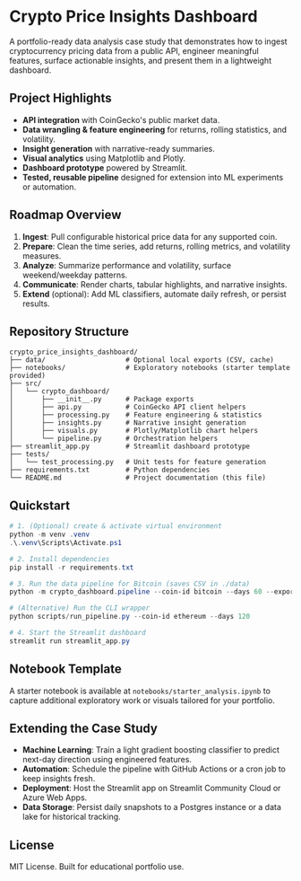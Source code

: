 # Crypto Price Insights Dashboard

A portfolio-ready data analysis case study that demonstrates how to ingest cryptocurrency pricing data from a public API, engineer meaningful features, surface actionable insights, and present them in a lightweight dashboard.

## Project Highlights
- **API integration** with CoinGecko's public market data.
- **Data wrangling & feature engineering** for returns, rolling statistics, and volatility.
- **Insight generation** with narrative-ready summaries.
- **Visual analytics** using Matplotlib and Plotly.
- **Dashboard prototype** powered by Streamlit.
- **Tested, reusable pipeline** designed for extension into ML experiments or automation.

## Roadmap Overview
1. **Ingest**: Pull configurable historical price data for any supported coin.
2. **Prepare**: Clean the time series, add returns, rolling metrics, and volatility measures.
3. **Analyze**: Summarize performance and volatility, surface weekend/weekday patterns.
4. **Communicate**: Render charts, tabular highlights, and narrative insights.
5. **Extend** (optional): Add ML classifiers, automate daily refresh, or persist results.

## Repository Structure
```
crypto_price_insights_dashboard/
├── data/                    # Optional local exports (CSV, cache)
├── notebooks/               # Exploratory notebooks (starter template provided)
├── src/
│   └── crypto_dashboard/
│       ├── __init__.py      # Package exports
│       ├── api.py           # CoinGecko API client helpers
│       ├── processing.py    # Feature engineering & statistics
│       ├── insights.py      # Narrative insight generation
│       ├── visuals.py       # Plotly/Matplotlib chart helpers
│       └── pipeline.py      # Orchestration helpers
├── streamlit_app.py         # Streamlit dashboard prototype
├── tests/
│   └── test_processing.py   # Unit tests for feature generation
├── requirements.txt         # Python dependencies
└── README.md                # Project documentation (this file)
```

## Quickstart
```powershell
# 1. (Optional) create & activate virtual environment
python -m venv .venv
.\.venv\Scripts\Activate.ps1

# 2. Install dependencies
pip install -r requirements.txt

# 3. Run the data pipeline for Bitcoin (saves CSV in ./data)
python -m crypto_dashboard.pipeline --coin-id bitcoin --days 60 --export data/btc_prices.csv

# (Alternative) Run the CLI wrapper
python scripts/run_pipeline.py --coin-id ethereum --days 120

# 4. Start the Streamlit dashboard
streamlit run streamlit_app.py
```

## Notebook Template
A starter notebook is available at `notebooks/starter_analysis.ipynb` to capture additional exploratory work or visuals tailored for your portfolio.

## Extending the Case Study
- **Machine Learning**: Train a light gradient boosting classifier to predict next-day direction using engineered features.
- **Automation**: Schedule the pipeline with GitHub Actions or a cron job to keep insights fresh.
- **Deployment**: Host the Streamlit app on Streamlit Community Cloud or Azure Web Apps.
- **Data Storage**: Persist daily snapshots to a Postgres instance or a data lake for historical tracking.

## License
MIT License. Built for educational portfolio use.
